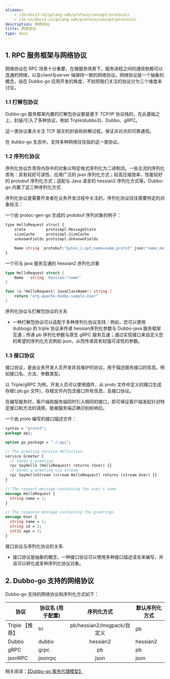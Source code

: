 ```yaml
---
aliases:
    - /zh/docs3-v2/golang-sdk/preface/concept/protocol/
    - /zh-cn/docs3-v2/golang-sdk/preface/concept/protocol/
description: 网络协议
title: 网络协议
type: docs
---
```







## 1. RPC 服务框架与网络协议

网络协议在 RPC 场景十分重要，在微服务场景下，服务进程之间的通信依赖可以连通的网络，以及client与server 端保持一致的网络协议。网络协议是一个抽象的概念，站在 Dubbo-go 应用开发的角度，不妨把我们关注的协议分为三个维度来讨论。

### 1.1 打解包协议

Dubbo-go 服务框架内置的打解包协议都是基于 TCP/IP 协议栈的，在此基础之上，封装/引入了多种协议，例如 Triple(dubbo3)、Dubbo、gRPC。

这一类协议重点关注 TCP 报文的封装和拆解过程，保证点对点的可靠通信。

在 dubbo-go 生态中，支持多种网络往往指的这一类协议。



### 1.2 序列化协议

序列化协议负责将内存中的对象以特定格式序列化为二进制流。一些主流的序列化库有：具有较好可读性、应用广泛的 json 序列化方式；较高压缩效率，性能较好的 protobuf 序列化方式；适配与 Java 语言的 hessian2 序列化方式等。Dubbo-go 内置了这三种序列化方式

序列化协议是需要开发者在业务开发过程中关注的，序列化协议往往需要特定的对象标注：

一个由 protoc-gen-go 生成的 protobuf 序列对象的例子：

```protobuf
type HelloRequest struct {
	state         protoimpl.MessageState
	sizeCache     protoimpl.SizeCache
	unknownFields protoimpl.UnknownFields

	Name string `protobuf:"bytes,1,opt,name=name,proto3" json:"name,omitempty"`
}
```

一个可与 java 服务互通的 hessian2 序列化对象

```go
type HelloRequest struct {
	Name   string `hessian:"name"`
}

func (u *HelloRequest) JavaClassName() string {
	return "org.apache.dubbo.sample.User"
}
```

序列化协议与打解包协议的关系

- 一种打解包协议可以适配于多种序列化协议支持：例如，您可以使用 dubbogo 的 triple 协议来传递 hessian序列化参数与 Dubbo-java 服务框架互通；传递 pb 序列化参数与原生 gRPC 服务互通；通过实现接口来自定义您的希望的序列化方式例如 json，从而传递具有较强可读性的参数。

### 1.3 接口协议

接口协议，是由业务开发人员开发并且维护的协议，用于描述服务接口的信息。例如接口名、方法、参数类型。

以 Triple/gRPC 为例，开发人员可以使用插件，从 proto 文件中定义的接口生成存根(.pb.go 文件)，存根文件内包含接口所有信息，及接口协议。

在编写服务时，客户端和服务端同时引入相同的接口，即可保证客户端发起针对特定接口和方法的调用，能被服务端正确识别和响应。

一个由 proto 编写的接口描述文件：

```protobuf
syntax = "proto3";
package api;

option go_package = "./;api";

// The greeting service definition.
service Greeter {
  // Sends a greeting
  rpc SayHello (HelloRequest) returns (User) {}
  // Sends a greeting via stream
  rpc SayHelloStream (stream HelloRequest) returns (stream User) {}
}

// The request message containing the user's name.
message HelloRequest {
  string name = 1;
}

// The response message containing the greetings
message User {
  string name = 1;
  string id = 2;
  int32 age = 3;
}
```

接口协议与序列化协议的关系

- 接口协议是抽象的概念，一种接口协议可以使用多种接口描述语言来编写，并且可以转化成多种序列化协议对象。

## 2. Dubbo-go 支持的网络协议

Dubbo-go 支持的网络协议和序列化方式如下：

| 协议            | 协议名 (用于配置) |         序列化方式         | 默认序列化方式 |
| --------------- | ----------------- | :------------------------: | -------------- |
| Triple 【推荐】 | tri               | pb/hessian2/msgpack/自定义 | pb             |
| Dubbo           | dubbo             |          hessian2          | hessian2       |
| gRPC            | grpc              |             pb             | pb             |
| jsonRPC         | jsonrpc           |            json            | json           |



相关阅读：[【Dubbo-go 服务代理模型】](https://developer.aliyun.com/article/878252)